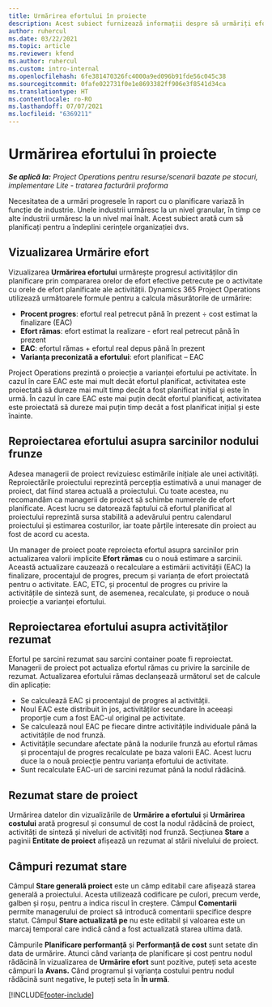 ```yaml
---
title: Urmărirea efortului în proiecte
description: Acest subiect furnizează informații despre să urmăriți efortul proiectului și progresul lucrului.
author: ruhercul
ms.date: 03/22/2021
ms.topic: article
ms.reviewer: kfend
ms.author: ruhercul
ms.custom: intro-internal
ms.openlocfilehash: 6fe381470326fc4000a9ed096b91fde56c045c38
ms.sourcegitcommit: 0fafe022731f0e1e8693382ff906e3f8541d34ca
ms.translationtype: HT
ms.contentlocale: ro-RO
ms.lasthandoff: 07/07/2021
ms.locfileid: "6369211"
---
```

# <a name="project-effort-tracking"></a>Urmărirea efortului în proiecte

_**Se aplică la:** Project Operations pentru resurse/scenarii bazate pe stocuri, implementare Lite - tratarea facturării proforma_

Necesitatea de a urmări progresele în raport cu o planificare variază în funcție de industrie. Unele industrii urmăresc la un nivel granular, în timp ce alte industrii urmăresc la un nivel mai înalt. Acest subiect arată cum să planificați pentru a îndeplini cerințele organizației dvs.

## <a name="effort-tracking-view"></a>Vizualizarea Urmărire efort

Vizualizarea **Urmărirea efortului** urmărește progresul activităților din planificare prin compararea orelor de efort efective petrecute pe o activitate cu orele de efort planificate ale activității. Dynamics 365 Project Operations utilizează următoarele formule pentru a calcula măsurătorile de urmărire:

- **Procent progres**: efortul real petrecut până în prezent ÷ cost estimat la finalizare (EAC) 
- **Efort rămas**: efort estimat la realizare - efort real petrecut până în prezent 
- **EAC**: efortul rămas + efortul real depus până în prezent 
- **Varianța preconizată a efortului**: efort planificat – EAC

Project Operations prezintă o proiecție a varianței efortului pe activitate. În cazul în care EAC este mai mult decât efortul planificat, activitatea este proiectată să dureze mai mult timp decât a fost planificat inițial și este în urmă. În cazul în care EAC este mai puțin decât efortul planificat, activitatea este proiectată să dureze mai puțin timp decât a fost planificat inițial și este înainte.

## <a name="reprojecting-effort-on-leaf-node-tasks"></a>Reproiectarea efortului asupra sarcinilor nodului frunze

Adesea managerii de proiect revizuiesc estimările inițiale ale unei activități. Reproiectările proiectului reprezintă percepția estimativă a unui manager de proiect, dat fiind starea actuală a proiectului. Cu toate acestea, nu recomandăm ca managerii de proiect să schimbe numerele de efort planificate. Acest lucru se datorează faptului că efortul planificat al proiectului reprezintă sursa stabilită a adevărului pentru calendarul proiectului și estimarea costurilor, iar toate părțile interesate din proiect au fost de acord cu acesta.

Un manager de proiect poate reproiecta efortul asupra sarcinilor prin actualizarea valorii implicite **Efort rămas** cu o nouă estimare a sarcinii. Această actualizare cauzează o recalculare a estimării activității (EAC) la finalizare, procentajul de progres, precum și varianța de efort proiectată pentru o activitate. EAC, ETC, și procentul de progres cu privire la activitățile de sinteză sunt, de asemenea, recalculate, și produce o nouă proiecție a varianței efortului.

## <a name="reprojection-of-effort-on-summary-tasks"></a>Reproiectarea efortului asupra activităților rezumat

Efortul pe sarcini rezumat sau sarcini container poate fi reproiectat. Managerii de proiect pot actualiza efortul rămas cu privire la sarcinile de rezumat. Actualizarea efortului rămas declanșează următorul set de calcule din aplicație:

- Se calculează EAC și procentajul de progres al activității.
- Noul EAC este distribuit în jos, activităților secundare în aceeași proporție cum a fost EAC-ul original pe activitate.
- Se calculează noul EAC pe fiecare dintre activitățile individuale până la activitățile de nod frunză. 
- Activitățile secundare afectate până la nodurile frunză au efortul rămas și procentajul de progres recalculate pe baza valorii EAC. Acest lucru duce la o nouă proiecție pentru varianța efortului de activitate. 
- Sunt recalculate EAC-uri de sarcini rezumat până la nodul rădăcină.


## <a name="project-status-summary"></a>Rezumat stare de proiect

Urmărirea datelor din vizualizările de **Urmărire a efortului** și **Urmărirea costului** arată progresul și consumul de cost la nodul rădăcină de proiect, activități de sinteză și niveluri de activități nod frunză. Secțiunea **Stare** a paginii **Entitate de proiect** afișează un rezumat al stării nivelului de proiect.

## <a name="status-summary-fields"></a>Câmpuri rezumat stare

Câmpul **Stare generală proiect** este un câmp editabil care afișează starea generală a proiectului. Acesta utilizează codificare pe culori, precum verde, galben și roșu, pentru a indica riscul în creștere. Câmpul **Comentarii** permite managerului de proiect să introducă comentarii specifice despre statut. Câmpul **Stare actualizată pe** nu este editabil și valoarea este un marcaj temporal care indică când a fost actualizată starea ultima dată.

Câmpurile **Planificare performanță** și **Performanță de cost** sunt setate din data de urmărire. Atunci când varianța de planificare și cost pentru nodul rădăcină în vizualizarea de **Urmărire efort** sunt pozitive, puteți seta aceste câmpuri la **Avans.** Când programul și varianța costului pentru nodul rădăcină sunt negative, le puteți seta în **În urmă**.


[!INCLUDE[footer-include](../includes/footer-banner.md)]
